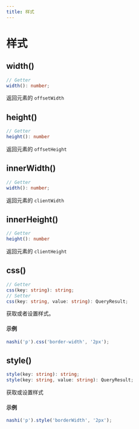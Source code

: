 ```yaml
---
title: 样式
---
```


# 样式

## width()

```ts
// Getter
width(): number;
```

返回元素的 `offsetWidth`

## height()

```ts
// Getter
height(): number
```

返回元素的 `offsetHeight`

## innerWidth()

```ts
// Getter
width(): number;
```

返回元素的 `clientWidth`

## innerHeight()

```ts
// Getter
height(): number
```

返回元素的 `clientHeight`

## css()

```ts
// Getter
css(key: string): string;
// Setter
css(key: string, value: string): QueryResult;
```

获取或者设置样式。

#### 示例

```ts
nashi('p').css('border-width', '2px');
```

## style()

```ts
style(key: string): string;
style(key: string, value: string): QueryResult;
```

获取或设置样式

#### 示例

```ts
nashi('p').style('borderWidth', '2px');
```

